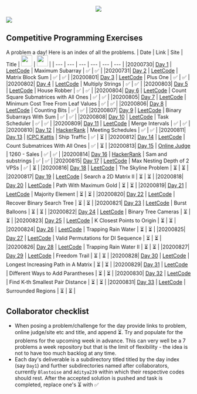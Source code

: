 <p align="center">
    <img src="https://repository-images.githubusercontent.com/283550294/ea890200-d1fd-11ea-9421-6a29c3404809">
</p>

[![](https://img.shields.io/github/languages/top/Aditya239/CP-Daily?style=for-the-badge)](https://github.com/Aditya239/CP-Daily/)

## Competitive Programming Exercises
A problem a day! Here is an index of all the problems.
| Date | Link | Site | Title | <img src="https://avatars.githubusercontent.com/Aditya239" height=30 width=30> | <img src="https://avatars.githubusercontent.com/Blastoise" height=30 width=30> |
| --- | --- | --- | --- | --- | --- |
|20200730| [Day 1](https://leetcode.com/problems/maximum-subarray/) | [LeetCode](https://leetcode.com/) | Maximum Subarray | :white_check_mark: | :white_check_mark: |
|20200731| [Day 2](https://leetcode.com/problems/matrix-block-sum/) | [LeetCode](https://leetcode.com/) | Matrix Block Sum | :white_check_mark: | :white_check_mark: |
|20200801| [Day 3](https://leetcode.com/problems/plus-one/) | [LeetCode](https://leetcode.com/) | Plus One | :white_check_mark: | :white_check_mark: |
|20200802| [Day 4](https://leetcode.com/problems/multiply-strings/) | [LeetCode](https://leetcode.com/) | Multiply Strings | :white_check_mark: | :white_check_mark: |
|20200803| [Day 5](https://leetcode.com/problems/house-robber/) | [LeetCode](https://leetcode.com/) | House Robber | :white_check_mark: | :white_check_mark: |
|20200804| [Day 6](https://leetcode.com/problems/count-square-submatrices-with-all-ones/) | [LeetCode](https://leetcode.com/) | Count Square Submatrices with All Ones | :white_check_mark: | :white_check_mark: |
|20200805| [Day 7](https://leetcode.com/problems/minimum-cost-tree-from-leaf-values/) | [LeetCode](https://leetcode.com/) | Minimum Cost Tree From Leaf Values | :white_check_mark: | :white_check_mark: |
|20200806| [Day 8](https://leetcode.com/problems/counting-bits/) | [LeetCode](https://leetcode.com/) | Counting Bits | :white_check_mark: | :white_check_mark: |
|20200807| [Day 9](https://leetcode.com/problems/binary-subarrays-with-sum/) | [LeetCode](https://leetcode.com/) | Binary Subarrays With Sum | :white_check_mark: | :white_check_mark: |
|20200808| [Day 10](https://leetcode.com/problems/task-scheduler/) | [LeetCode](https://leetcode.com/) | Task Scheduler | :white_check_mark: | :white_check_mark: |
|20200809| [Day 11](https://leetcode.com/problems/merge-intervals/) | [LeetCode](https://leetcode.com/) | Merge Intervals | :white_check_mark: | :white_check_mark: |
|20200810| [Day 12](https://www.hackerrank.com/contests/amazon/challenges/meeting-schedules/problem) | [HackerRank](https://www.hackerrank.com/) | Meeting Schedules | :white_check_mark: | :white_check_mark: |
|20200811| [Day 13](https://icpc.kattis.com/problems/ship) | [ICPC Kattis](https://icpc.kattis.com/) | Ship Traffic | :white_check_mark: | :hourglass_flowing_sand: |
|20200812| [Day 14](https://leetcode.com/problems/count-submatrices-with-all-ones/) | [LeetCode](https://leetcode.com/) | Count Submatrices With All Ones | :white_check_mark: | :hourglass_flowing_sand: |
|20200813| [Day 15](https://onlinejudge.org/index.php?option=com_onlinejudge&Itemid=8&category=247&page=show_problem&problem=3701) | [Online Judge](https://onlinejudge.org/) | 1260 - Sales | :white_check_mark: | :white_check_mark: |
|20200814| [Day 16](https://www.hackerrank.com/challenges/sam-and-substrings/problem) | [HackerRank](https://www.hackerrank.com/) | Sam and substrings | :white_check_mark: | :white_check_mark: |
|20200815| [Day 17](https://leetcode.com/problems/maximum-nesting-depth-of-two-valid-parentheses-strings/) | [LeetCode](https://leetcode.com/) | Max Nesting Depth of 2 VPSs | :white_check_mark: | :hourglass_flowing_sand: |
|20200816| [Day 18](https://leetcode.com/problems/the-skyline-problem/) | [LeetCode](https://leetcode.com/) | The Skyline Problem | :hourglass_flowing_sand: | :hourglass_flowing_sand: |
|20200817| [Day 19](https://leetcode.com/problems/search-a-2d-matrix-ii/) | [LeetCode](https://leetcode.com/) | Search a 2D Matrix II | :hourglass_flowing_sand: | :hourglass_flowing_sand: |
|20200818| [Day 20](https://leetcode.com/problems/path-with-maximum-gold/) | [LeetCode](https://leetcode.com/) | Path With Maximum Gold | :hourglass_flowing_sand: | :hourglass_flowing_sand: |
|20200819| [Day 21](https://leetcode.com/problems/majority-element/) | [LeetCode](https://leetcode.com/) | Majority Element | :hourglass_flowing_sand: | :hourglass_flowing_sand: |
|20200820| [Day 22](https://leetcode.com/problems/recover-binary-search-tree/) | [LeetCode](https://leetcode.com/) | Recover Binary Search Tree | :hourglass_flowing_sand: | :hourglass_flowing_sand: |
|20200821| [Day 23](https://leetcode.com/problems/burst-balloons/) | [LeetCode](https://leetcode.com/) | Burst Balloons | :hourglass_flowing_sand: | :hourglass_flowing_sand: |
|20200822| [Day 24](https://leetcode.com/problems/binary-tree-cameras/) | [LeetCode](https://leetcode.com/) | Binary Tree Cameras | :hourglass_flowing_sand: | :hourglass_flowing_sand: |
|20200823| [Day 25](https://leetcode.com/problems/k-closest-points-to-origin/) | [LeetCode](https://leetcode.com/) | K Closest Points to Origin | :hourglass_flowing_sand: | :hourglass_flowing_sand: |
|20200824| [Day 26](https://leetcode.com/problems/trapping-rain-water/) | [LeetCode](https://leetcode.com/) | Trapping Rain Water | :hourglass_flowing_sand: | :hourglass_flowing_sand: |
|20200825| [Day 27](https://leetcode.com/problems/valid-permutations-for-di-sequence/) | [LeetCode](https://leetcode.com/) | Valid Permutations for DI Sequence | :hourglass_flowing_sand: | :hourglass_flowing_sand: |
|20200826| [Day 28](https://leetcode.com/problems/trapping-rain-water-ii/) | [LeetCode](https://leetcode.com/) | Trapping Rain Water II | :hourglass_flowing_sand: | :hourglass_flowing_sand: |
|20200827| [Day 29](https://leetcode.com/problems/freedom-trail/) | [LeetCode](https://leetcode.com/) | Freedom Trail | :hourglass_flowing_sand: | :hourglass_flowing_sand: |
|20200828| [Day 30](https://leetcode.com/problems/longest-increasing-path-in-a-matrix/) | [LeetCode](https://leetcode.com/) | Longest Increasing Path in A Matrix | :hourglass_flowing_sand: | :hourglass_flowing_sand: |
|20200829| [Day 31](https://leetcode.com/problems/different-ways-to-add-parentheses/) | [LeetCode](https://leetcode.com/) | Different Ways to Add Parantheses | :hourglass_flowing_sand: | :hourglass_flowing_sand: |
|20200830| [Day 32](https://leetcode.com/problems/find-k-th-smallest-pair-distance/) | [LeetCode](https://leetcode.com/) | Find K-th Smallest Pair Distance | :hourglass_flowing_sand: | :hourglass_flowing_sand: |
|20200831| [Day 33](https://leetcode.com/problems/surrounded-regions/) | [LeetCode](https://leetcode.com/) | Surrounded Regions | :hourglass_flowing_sand: | :hourglass_flowing_sand: |

## Collaborator checklist
* When posing a problem/challenge for the day provide links to problem, online judge/site etc and title, and append :hourglass_flowing_sand:. Try and populate for the problems for the upcoming week in advance. This can very well be a 7 problems a week repository but that is the limit of flexibility - the idea is not to have too much backlog at any time.
* Each day's deliverable is a subdirectory titled titled by the day index (say `Day1`) and further subdirectories named after collaborators, currently `Blastoise` and `Aditya239` within which their respective codes should rest. After the accepted solution is pushed and task is completed, replace one's :hourglass_flowing_sand: with :white_check_mark:

